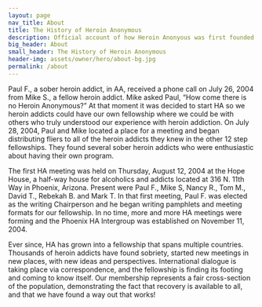 ```yaml
---
layout: page
nav_title: About
title: The History of Heroin Anonymous
description: Official account of how Heroin Anonyous was first founded in 2004.
big_header: About
small_header: The History of Heroin Anonymous
header-img: assets/owner/hero/about-bg.jpg
permalink: /about
---
```


Paul F., a sober heroin addict, in AA, received a phone call on July 26, 2004 from Mike S., a fellow heroin addict. Mike
asked Paul, “How come there is no Heroin Anonymous?” At that moment it was decided to start HA so we heroin addicts
could have our own fellowship where we could be with others who truly understood our experience with heroin addiction.
On July 28, 2004, Paul and Mike located a place for a meeting and began distributing fliers to all of the heroin addicts
they knew in the other 12 step fellowships. They found several sober heroin addicts who were enthusiastic about having
their own program.

The first HA meeting was held on Thursday, August 12, 2004 at the Hope House, a half-way house for alcoholics and
addicts located at 316 N. 11th Way in Phoenix, Arizona. Present were Paul F., Mike S, Nancy R., Tom M., David T.,
Rebekah B. and Mark T. In that first meeting, Paul F. was elected as the writing Chairperson and he began writing
pamphlets and meeting formats for our fellowship. In no time, more and more HA meetings were forming and the Phoenix HA
Intergroup was established on November 11, 2004.

Ever since, HA has grown into a fellowship that spans multiple countries. Thousands of heroin addicts have found
sobriety, started new meetings in new places, with new ideas and perspectives. International dialogue is taking place
via correspondence, and the fellowship is finding its footing and coming to know itself. Our membership represents a
fair cross-section of the population, demonstrating the fact that recovery is available to all, and that we have found a
way out that works!